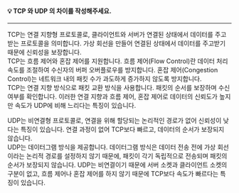 #### 💡 TCP 와 UDP 의 차이를 작성해주세요.
---
TCP는 연결 지향형 프로토콜로, 클라이언트와 서버가 연결된 상태에서 데이터를 주고 받는 프로토콜을 의미합니다. 가상 회선을 만들어 연결된 상태에서 데이터를 주고받기 때문에 신뢰성을 보장합니다.  
TCP는 흐름 제어와 혼잡 제어를 지원합니다. 흐름 제어(Flow Control)란 데이터 처리 속도를 조절하여 수신자의 버퍼 오버플로우를 방지합니다. 혼잡 제어(Congestion Control)는 네트워크 내의 패킷 수가 과도하게 증가하지 않도록 방지합니다.  
TCP는 연결 지향 방식으로 패킷 교환 방식을 사용합니다. 패킷의 순서를 보장하며 수신 여부를 확인합니다.
이러한 연결 지향과 흐름 제어, 혼잡 제어로 데이터의 신뢰도가 높지만 속도가 UDP에 비해 느리다는 특징이 있습니다.
  
UDP는 비연결형 프로토콜로, 연결을 위해 할당되는 논리적인 경로가 없어 신뢰성이 낮다는 특징이 있습니다. 연결 과정이 없어 TCP보다 빠르고, 데이터의 순서가 보장되지 않습니다.  
UDP는 데이터그램 방식을 제공합니다. 데이터그램 방식은 데이터 전송 전에 가상 회선이라는 논리적 경로를 설정하지 않기 때문에, 패킷이 각기 독립적으로 전송되며 패킷의 순서가 보장되지 않습니다.
UDP는 비연결이기 때문에 서버 소켓과 클라이언트 소켓의 구분이 없고, 흐름 제어나 혼잡 제어를 하지 않기 때문에 TCP보다 속도가 빠르다는 특징이 있습니다.

